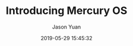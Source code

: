 ---
title: "Introducing Mercury OS"
layout: post
date: 2019-05-29 15:45:32

image: 
headerImage: false
tag:
- design system
- ux
- ui
- OS

category: good-stories
author: Jason Yuan
description: "A speculative vision of the operating system, driven by humane design principles.
"
exrternalLink: https://uxdesign.cc/introducing-mercury-os-f4de45a04289
---
